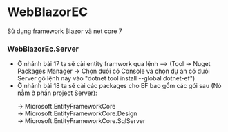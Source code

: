 # WebBlazorEC
Sử dụng framework Blazor và net core 7

### WebBlazorEc.Server
- Ở nhánh bài 17 ta sẽ cài entity framwork qua lệnh --> (Tool -> Nuget Packages Manager -> Chọn đuôi có Console và chọn dự án có đuôi Server gõ lệnh này vào "dotnet tool install --global dotnet-ef")
- Ở nhánh bài 18 ta sẽ cài các packages cho EF bao gồm các gói sau (Nó nằm ở phần project Server):
  <p>
  -> Microsoft.EntityFrameworkCore
  <br/>
  -> Microsoft.EntityFrameworkCore.Design
  <br/>
  -> Microsoft.EntityFrameworkCore.SqlServer
  </p>

